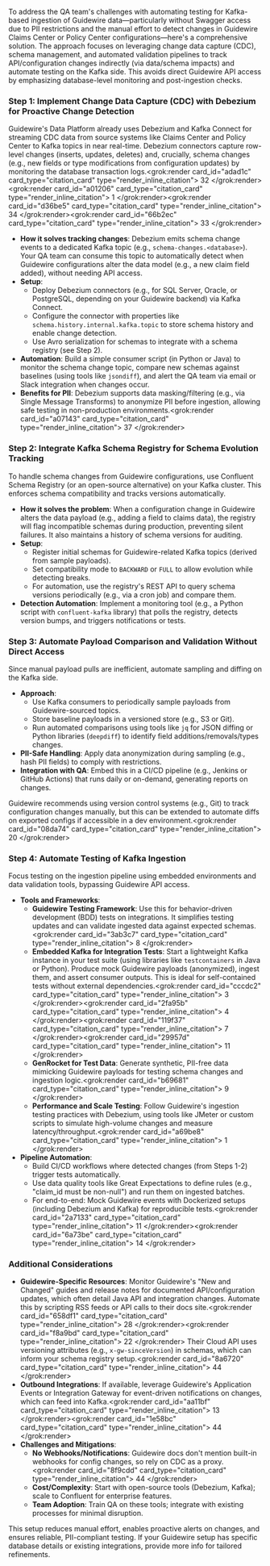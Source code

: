 To address the QA team's challenges with automating testing for Kafka-based ingestion of Guidewire data—particularly without Swagger access due to PII restrictions and the manual effort to detect changes in Guidewire Claims Center or Policy Center configurations—here's a comprehensive solution. The approach focuses on leveraging change data capture (CDC), schema management, and automated validation pipelines to track API/configuration changes indirectly (via data/schema impacts) and automate testing on the Kafka side. This avoids direct Guidewire API access by emphasizing database-level monitoring and post-ingestion checks.

### Step 1: Implement Change Data Capture (CDC) with Debezium for Proactive Change Detection
Guidewire's Data Platform already uses Debezium and Kafka Connect for streaming CDC data from source systems like Claims Center and Policy Center to Kafka topics in near real-time. Debezium connectors capture row-level changes (inserts, updates, deletes) and, crucially, schema changes (e.g., new fields or type modifications from configuration updates) by monitoring the database transaction logs.<grok:render card_id="adad1c" card_type="citation_card" type="render_inline_citation">
<argument name="citation_id">32</argument>
</grok:render><grok:render card_id="a01206" card_type="citation_card" type="render_inline_citation">
<argument name="citation_id">1</argument>
</grok:render><grok:render card_id="d36be5" card_type="citation_card" type="render_inline_citation">
<argument name="citation_id">34</argument>
</grok:render><grok:render card_id="66b2ec" card_type="citation_card" type="render_inline_citation">
<argument name="citation_id">33</argument>
</grok:render>

- **How it solves tracking changes**: Debezium emits schema change events to a dedicated Kafka topic (e.g., `schema-changes.<database>`). Your QA team can consume this topic to automatically detect when Guidewire configurations alter the data model (e.g., a new claim field added), without needing API access.
- **Setup**:
  - Deploy Debezium connectors (e.g., for SQL Server, Oracle, or PostgreSQL, depending on your Guidewire backend) via Kafka Connect.
  - Configure the connector with properties like `schema.history.internal.kafka.topic` to store schema history and enable change detection.
  - Use Avro serialization for schemas to integrate with a schema registry (see Step 2).
- **Automation**: Build a simple consumer script (in Python or Java) to monitor the schema change topic, compare new schemas against baselines (using tools like `jsondiff`), and alert the QA team via email or Slack integration when changes occur.
- **Benefits for PII**: Debezium supports data masking/filtering (e.g., via Single Message Transforms) to anonymize PII before ingestion, allowing safe testing in non-production environments.<grok:render card_id="a07143" card_type="citation_card" type="render_inline_citation">
<argument name="citation_id">37</argument>
</grok:render>

### Step 2: Integrate Kafka Schema Registry for Schema Evolution Tracking
To handle schema changes from Guidewire configurations, use Confluent Schema Registry (or an open-source alternative) on your Kafka cluster. This enforces schema compatibility and tracks versions automatically.

- **How it solves the problem**: When a configuration change in Guidewire alters the data payload (e.g., adding a field to claims data), the registry will flag incompatible schemas during production, preventing silent failures. It also maintains a history of schema versions for auditing.
- **Setup**:
  - Register initial schemas for Guidewire-related Kafka topics (derived from sample payloads).
  - Set compatibility mode to `BACKWARD` or `FULL` to allow evolution while detecting breaks.
  - For automation, use the registry's REST API to query schema versions periodically (e.g., via a cron job) and compare them.
- **Detection Automation**: Implement a monitoring tool (e.g., a Python script with `confluent-kafka` library) that polls the registry, detects version bumps, and triggers notifications or tests.

### Step 3: Automate Payload Comparison and Validation Without Direct Access
Since manual payload pulls are inefficient, automate sampling and diffing on the Kafka side.

- **Approach**:
  - Use Kafka consumers to periodically sample payloads from Guidewire-sourced topics.
  - Store baseline payloads in a versioned store (e.g., S3 or Git).
  - Run automated comparisons using tools like `jq` for JSON diffing or Python libraries (`deepdiff`) to identify field additions/removals/types changes.
- **PII-Safe Handling**: Apply data anonymization during sampling (e.g., hash PII fields) to comply with restrictions.
- **Integration with QA**: Embed this in a CI/CD pipeline (e.g., Jenkins or GitHub Actions) that runs daily or on-demand, generating reports on changes.

Guidewire recommends using version control systems (e.g., Git) to track configuration changes manually, but this can be extended to automate diffs on exported configs if accessible in a dev environment.<grok:render card_id="08da74" card_type="citation_card" type="render_inline_citation">
<argument name="citation_id">20</argument>
</grok:render>

### Step 4: Automate Testing of Kafka Ingestion
Focus testing on the ingestion pipeline using embedded environments and data validation tools, bypassing Guidewire API access.

- **Tools and Frameworks**:
  - **Guidewire Testing Framework**: Use this for behavior-driven development (BDD) tests on integrations. It simplifies testing updates and can validate ingested data against expected schemas.<grok:render card_id="3ab3c7" card_type="citation_card" type="render_inline_citation">
<argument name="citation_id">8</argument>
</grok:render>
  - **Embedded Kafka for Integration Tests**: Start a lightweight Kafka instance in your test suite (using libraries like `testcontainers` in Java or Python). Produce mock Guidewire payloads (anonymized), ingest them, and assert consumer outputs. This is ideal for self-contained tests without external dependencies.<grok:render card_id="cccdc2" card_type="citation_card" type="render_inline_citation">
<argument name="citation_id">3</argument>
</grok:render><grok:render card_id="2fa95b" card_type="citation_card" type="render_inline_citation">
<argument name="citation_id">4</argument>
</grok:render><grok:render card_id="119f37" card_type="citation_card" type="render_inline_citation">
<argument name="citation_id">7</argument>
</grok:render><grok:render card_id="29957d" card_type="citation_card" type="render_inline_citation">
<argument name="citation_id">11</argument>
</grok:render>
  - **GenRocket for Test Data**: Generate synthetic, PII-free data mimicking Guidewire payloads for testing schema changes and ingestion logic.<grok:render card_id="b69681" card_type="citation_card" type="render_inline_citation">
<argument name="citation_id">9</argument>
</grok:render>
  - **Performance and Scale Testing**: Follow Guidewire's ingestion testing practices with Debezium, using tools like JMeter or custom scripts to simulate high-volume changes and measure latency/throughput.<grok:render card_id="a69be8" card_type="citation_card" type="render_inline_citation">
<argument name="citation_id">1</argument>
</grok:render>
- **Pipeline Automation**:
  - Build CI/CD workflows where detected changes (from Steps 1-2) trigger tests automatically.
  - Use data quality tools like Great Expectations to define rules (e.g., "claim_id must be non-null") and run them on ingested batches.
  - For end-to-end: Mock Guidewire events with Dockerized setups (including Debezium and Kafka) for reproducible tests.<grok:render card_id="2a7133" card_type="citation_card" type="render_inline_citation">
<argument name="citation_id">11</argument>
</grok:render><grok:render card_id="6a73be" card_type="citation_card" type="render_inline_citation">
<argument name="citation_id">14</argument>
</grok:render>

### Additional Considerations
- **Guidewire-Specific Resources**: Monitor Guidewire's "New and Changed" guides and release notes for documented API/configuration updates, which often detail Java API and integration changes. Automate this by scripting RSS feeds or API calls to their docs site.<grok:render card_id="658df1" card_type="citation_card" type="render_inline_citation">
<argument name="citation_id">28</argument>
</grok:render><grok:render card_id="f8a9bd" card_type="citation_card" type="render_inline_citation">
<argument name="citation_id">22</argument>
</grok:render> Their Cloud API uses versioning attributes (e.g., `x-gw-sinceVersion`) in schemas, which can inform your schema registry setup.<grok:render card_id="8a6720" card_type="citation_card" type="render_inline_citation">
<argument name="citation_id">44</argument>
</grok:render>
- **Outbound Integrations**: If available, leverage Guidewire's Application Events or Integration Gateway for event-driven notifications on changes, which can feed into Kafka.<grok:render card_id="aa11bf" card_type="citation_card" type="render_inline_citation">
<argument name="citation_id">13</argument>
</grok:render><grok:render card_id="1e58bc" card_type="citation_card" type="render_inline_citation">
<argument name="citation_id">44</argument>
</grok:render>
- **Challenges and Mitigations**:
  - **No Webhooks/Notifications**: Guidewire docs don't mention built-in webhooks for config changes, so rely on CDC as a proxy.<grok:render card_id="8f9cdd" card_type="citation_card" type="render_inline_citation">
<argument name="citation_id">44</argument>
</grok:render>
  - **Cost/Complexity**: Start with open-source tools (Debezium, Kafka); scale to Confluent for enterprise features.
  - **Team Adoption**: Train QA on these tools; integrate with existing processes for minimal disruption.

This setup reduces manual effort, enables proactive alerts on changes, and ensures reliable, PII-compliant testing. If your Guidewire setup has specific database details or existing integrations, provide more info for tailored refinements.
